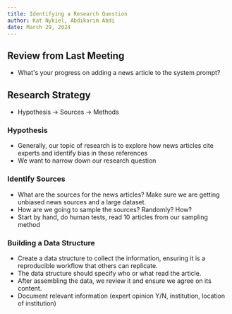 ```yaml
---
title: Identifying a Research Question
author: Kat Nykiel, Abdikarim Abdi
date: March 29, 2024
---
```


## Review from Last Meeting

- What's your progress on adding a news article to the system prompt?

## Research Strategy

- Hypothesis -> Sources -> Methods

### Hypothesis

- Generally, our topic of research is to explore how news articles cite experts and identify bias in these references
- We want to narrow down our research question

### Identify Sources

- What are the sources for the news articles? Make sure we are getting unbiased news sources and a large dataset.
- How are we going to sample the sources? Randomly? How?
- Start by hand, do human tests, read 10 articles from our sampling method

### Building a Data Structure

- Create a data structure to collect the information, ensuring it is a reproducible workflow that others can replicate.
- The data structure should specify who or what read the article.
- After assembling the data, we review it and ensure we agree on its content.
- Document relevant information (expert opinion Y/N, institution, location of institution)

